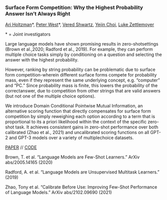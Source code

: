 ### Surface Form Competition: Why the Highest Probability Answer Isn’t Always Right

[Ari Holtzman](https://ari-holtzman.github.io/)\*, [Peter West](https://homes.cs.washington.edu/~pawest/)\*, [Vered Shwartz](https://vered1986.github.io/), [Yejin Choi](https://homes.cs.washington.edu/~yejin/), [Luke Zettlemoyer](https://www.cs.washington.edu/people/faculty/lsz)

\* = Joint investigators


Large language models have shown promising results in zero-shotsettings (Brown et al.,2020; Radford et al., 2019). For example, they can perform multiple choice tasks simply by conditioning on a question and selecting the answer with the highest probability. 

However, ranking by string probability can be problematic due to surface form competition-wherein different surface forms compete for probability mass, even if they represent the same underlying concept, e.g. “computer” and “PC.” Since probability mass is finite, this lowers the probability of the correctanswer, due to competition from other strings that are valid answers (but not one of the multiple choice options). 

We introduce Domain Conditional Pointwise Mutual Information, an alternative scoring function that directly compensates for  surface form competition by simply reweighing each option according to a term that is proportional to its a priori likelihood within the context of the specific  zero-shot task. It achieves consistent gains in zero-shot performance over both calibrated (Zhao et al., 2021) and uncalibrated scoring functions on all GPT-2 and GPT-3 models over a variety of multiplechoice datasets.




[PAPER](paper.pdf) // [CODE](https://github.com/peterwestuw/surface-form-competition)

Brown, T. et al. “Language Models are Few-Shot Learners.” ArXiv abs/2005.14165 (2020)

Radford, A. et al. “Language Models are Unsupervised Multitask Learners.” (2019)

Zhao, Tony et al. “Calibrate Before Use: Improving Few-Shot Performance of Language Models.” ArXiv abs/2102.09690 (2021)

